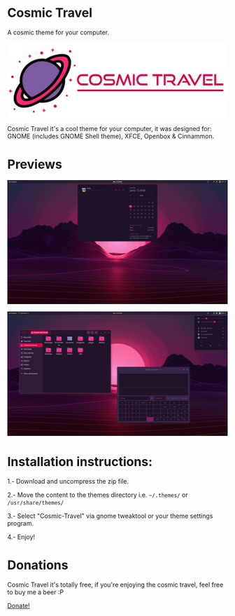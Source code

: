 # Cosmic Travel

A cosmic theme for your computer.

![alt text](https://raw.githubusercontent.com/Alexdaz/Cosmic-Travel/master/Images/Cosmic.png)

Cosmic Travel it's a cool theme for your computer, it was designed for: GNOME (includes GNOME Shell theme), XFCE, Openbox & Cinnammon.

# Previews

![alt text](https://raw.githubusercontent.com/Alexdaz/Cosmic-Travel/master/Images/SS1.png)

![alt text](https://raw.githubusercontent.com/Alexdaz/Cosmic-Travel/master/Images/SS2.png)

# Installation instructions:

1.- Download and uncompress the zip file.

2.- Move the content to the themes directory i.e. `~/.themes/` or `/usr/share/themes/`

3.- Select "Cosmic-Travel" via gnome tweaktool or your theme settings program.

4.- Enjoy!

# Donations

Cosmic Travel it's totally free, if you're enjoying the cosmic travel, feel free to buy me a beer :P

[Donate!](paypal.me/AlexDaz22)
